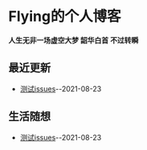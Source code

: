 # Flying的个人博客

**人生无非一场虚空大梦 韶华白首 不过转瞬**

## 最近更新
- [测试issues](https://github.com/mylydg/gitblog/issues/1)--2021-08-23
## 生活随想
- [测试issues](https://github.com/mylydg/gitblog/issues/1)--2021-08-23
